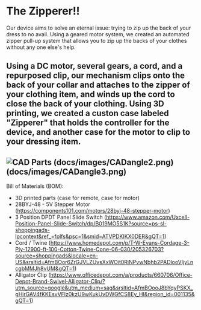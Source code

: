 # The Zipperer!!
Our device aims to solve an eternal issue: trying to zip up the back of your dress to no avail. Using a geared motor system, we created an automated zipper pull-up system that allows you to zip up the backs of your clothes without any one else's help. 

Using a DC motor, several gears, a cord, and a repurposed clip, our mechanism clips onto the back of your collar and attaches to the zipper of your clothing item, and winds up the cord to close the back of your clothing. Using 3D printing, we created a custon case labeled "Zipperer" that holds the controller for the device, and another case for the motor to clip to your dressing item.
---

![CAD Parts](docs/images/CADangle1.png)
(docs/images/CADangle2.png)
(docs/images/CADangle3.png)
---

Bill of Materials (BOM):
- 3D printed parts (case for remote, case for motor)
- 28BYJ-48 - 5V Stepper Motor (https://components101.com/motors/28byj-48-stepper-motor)
- 3 Position DPDT Panel Slide Switch (https://www.amazon.com/Uxcell-Position-Panel-Slide-Switch/dp/B019MO5S1K?source=ps-sl-shoppingads-lpcontext&ref_=fplfs&psc=1&smid=ATVPDKIKX0DER&gQT=1)
- Cord / Twine (https://www.homedepot.com/p/T-W-Evans-Cordage-3-Ply-12900-ft-100-Cotton-Twine-Cone-06-030/205326703?source=shoppingads&locale=en-US&srsltid=AfmBOor6ZrGJVLZUvsXxWOit0RiNPvwNbhb2PADlooVIjyLncgbMMJh8vUM&gQT=1)
- Alligator Clip (https://www.officedepot.com/a/products/660706/Office-Depot-Brand-Swivel-Alligator-Clip/?utm_source=google&utm_medium=sag&srsltid=AfmBOooJ8bYqyPSKX_gHirGAV4fKKEsvVFlz0kzU9wKukUvDWGfCS8Ey_HI&region_id=001135&gQT=1)


